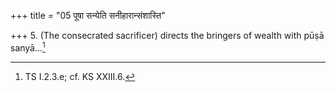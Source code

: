 +++
title = "05 पूषा सन्येति सनीहारान्संशास्ति"

+++
5. (The consecrated sacrificer) directs the bringers of wealth with pūṣā sanyā...[^1]  


[^1]: TS I.2.3.e; cf. KS XXIII.6.
